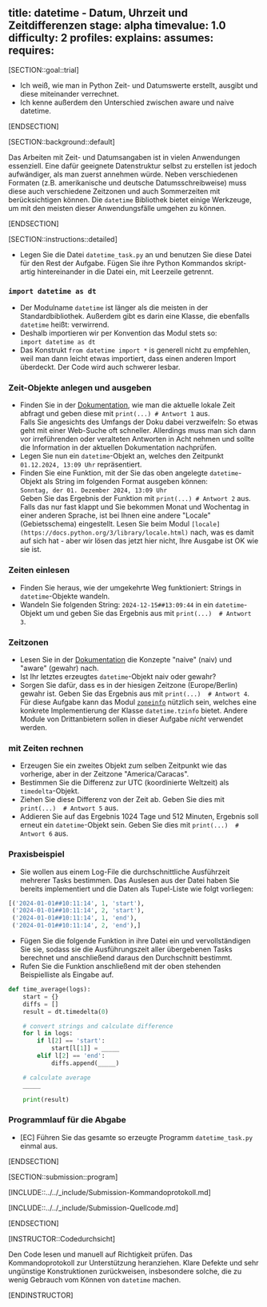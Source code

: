 title: datetime - Datum, Uhrzeit und Zeitdifferenzen
stage: alpha
timevalue: 1.0
difficulty: 2
profiles:
explains:
assumes:
requires:
---
[SECTION::goal::trial]

- Ich weiß, wie man in Python Zeit- und Datumswerte erstellt, ausgibt und diese miteinander verrechnet.
- Ich kenne außerdem den Unterschied zwischen aware und naive datetime.

[ENDSECTION]

[SECTION::background::default]

Das Arbeiten mit Zeit- und Datumsangaben ist in vielen Anwendungen essenziell. Eine dafür geeignete Datenstruktur
selbst zu erstellen ist jedoch aufwändiger, als man zuerst annehmen würde. Neben verschiedenen Formaten (z.B.
amerikanische und deutsche Datumsschreibweise) muss diese auch verschiedene Zeitzonen und auch Sommerzeiten mit 
berücksichtigen können. Die `datetime` Bibliothek bietet einige Werkzeuge, um mit den meisten dieser Anwendungsfälle
umgehen zu können. 

[ENDSECTION]

[SECTION::instructions::detailed]

- Legen Sie die Datei `datetime_task.py` an und benutzen Sie diese Datei für den Rest der Aufgabe. Fügen Sie ihre Python
  Kommandos skript-artig hintereinander in die Datei ein, mit Leerzeile getrennt.

### `import datetime as dt`

- Der Modulname `datetime` ist länger als die meisten in der Standardbibliothek.
  Außerdem gibt es darin eine Klasse, die ebenfalls `datetime` heißt: verwirrend.
- Deshalb importieren wir per Konvention das Modul stets so:  
  `import datetime as dt`
- Das Konstrukt `from datetime import *` is generell nicht zu empfehlen,
  weil man dann leicht etwas importiert, dass einen anderen Import überdeckt.
  Der Code wird auch schwerer lesbar.

### Zeit-Objekte anlegen und ausgeben

- Finden Sie in der [Dokumentation](https://docs.python.org/3/library/datetime.html), wie man die aktuelle lokale Zeit abfragt und geben diese mit
  `print(...) # Antwort 1` aus.  
  Falls Sie angesichts des Umfangs der Doku dabei verzweifeln:
  So etwas geht mit einer Web-Suche oft schneller. Allerdings muss man sich dann vor irreführenden oder veralteten
  Antworten in Acht nehmen und sollte die Information in der aktuellen Dokumentation nachprüfen.
- Legen Sie nun ein `datetime`-Objekt an, welches den Zeitpunkt `01.12.2024, 13:09 Uhr` repräsentiert.
- Finden Sie eine Funktion, mit der Sie das oben angelegte `datetime`-Objekt als String im folgenden Format ausgeben
  können:  
  `Sonntag, der 01. Dezember 2024, 13:09 Uhr`  
  Geben Sie das Ergebnis der Funktion mit `print(...) # Antwort 2` aus.  
  Falls das nur fast klappt und Sie bekommen Monat und Wochentag in einer anderen Sprache,
  ist bei Ihnen eine andere "Locale" (Gebietsschema) eingestellt.
  Lesen Sie beim Modul `[locale](https://docs.python.org/3/library/locale.html)`
  nach, was es damit auf sich hat - aber wir lösen das jetzt hier nicht, Ihre Ausgabe ist OK wie sie ist.

### Zeiten einlesen

- Finden Sie heraus, wie der umgekehrte Weg funktioniert: Strings in `datetime`-Objekte wandeln.
- Wandeln Sie folgenden String: `2024-12-15##13:09:44` in ein `datetime`- Objekt um und geben Sie das Ergebnis aus mit
  `print(...)  # Antwort 3`.

### Zeitzonen

- Lesen Sie in der [Dokumentation](https://docs.python.org/3/library/datetime.html) die Konzepte "naive" (naiv) und "aware" (gewahr) nach.
- Ist Ihr letztes erzeugtes `datetime`-Objekt naiv oder gewahr?
- Sorgen Sie dafür, dass es in der hiesigen Zeitzone (Europe/Berlin) gewahr ist. Geben Sie das Ergebnis aus mit
  `print(...)  # Antwort 4`.  
  Für diese Aufgabe kann das Modul [`zoneinfo`](https://docs.python.org/3/library/zoneinfo.html#module-zoneinfo) nützlich sein, welches eine konkrete Implementierung der Klasse
  `datetime.tzinfo` bietet. Andere Module von Drittanbietern sollen in dieser Aufgabe *nicht* verwendet werden.

### mit Zeiten rechnen

- Erzeugen Sie ein zweites Objekt zum selben Zeitpunkt wie das vorherige, aber in der Zeitzone
  "America/Caracas".
- Bestimmen Sie die Differenz zur UTC (koordinierte Weltzeit) als `timedelta`-Objekt.
- Ziehen Sie diese Differenz von der Zeit ab. Geben Sie dies mit `print(...)  # Antwort 5` aus.
- Addieren Sie auf das Ergebnis 1024 Tage und 512 Minuten, Ergebnis soll erneut ein `datetime`-Objekt sein. Geben Sie
  dies mit `print(...)  # Antwort 6` aus.

### Praxisbeispiel

- Sie wollen aus einem Log-File die durchschnittliche Ausführzeit mehrerer Tasks bestimmen. Das Auslesen aus der Datei
  haben Sie bereits implementiert und die Daten als Tupel-Liste wie folgt vorliegen:

```python
[('2024-01-01##10:11:14', 1, 'start'),
 ('2024-01-01##10:11:14', 2, 'start'),
 ('2024-01-01##10:11:14', 1, 'end'),
 ('2024-01-01##10:11:14', 2, 'end'),]
```

- Fügen Sie die folgende Funktion in ihre Datei ein und vervollständigen Sie sie, sodass sie die Ausführungszeit aller
  übergebenen Tasks berechnet und anschließend daraus den Durchschnitt bestimmt.
- Rufen Sie die Funktion anschließend mit der oben stehenden Beispielliste als Eingabe auf.

```python
def time_average(logs):
    start = {}
    diffs = []
    result = dt.timedelta(0)

    # convert strings and calculate difference
    for l in logs:
        if l[2] == 'start':
            start[l[1]] = _____
        elif l[2] == 'end':
            diffs.append(_____)

    # calculate average
    _____

    print(result)
```

### Programmlauf für die Abgabe

- [EC] Führen Sie das gesamte so erzeugte Programm `datetime_task.py` einmal aus.

[ENDSECTION]

[SECTION::submission::program]

[INCLUDE::../../_include/Submission-Kommandoprotokoll.md]

[INCLUDE::../../_include/Submission-Quellcode.md]

[ENDSECTION]

[INSTRUCTOR::Codedurchsicht]

Den Code lesen und manuell auf Richtigkeit prüfen.
Das Kommandoprotokoll zur Unterstützung heranziehen.
Klare Defekte und sehr ungünstige Konstruktionen zurückweisen,
insbesondere solche, die zu wenig Gebrauch vom Können von `datetime` machen.

[ENDINSTRUCTOR]
